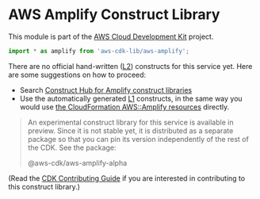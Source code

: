 # AWS Amplify Construct Library


This module is part of the [AWS Cloud Development Kit](https://github.com/aws/aws-cdk) project.

```ts nofixture
import * as amplify from 'aws-cdk-lib/aws-amplify';
```

<!--BEGIN CFNONLY DISCLAIMER-->

There are no official hand-written ([L2](https://docs.aws.amazon.com/cdk/latest/guide/constructs.html#constructs_lib)) constructs for this service yet. Here are some suggestions on how to proceed:

- Search [Construct Hub for Amplify construct libraries](https://constructs.dev/search?q=amplify)
- Use the automatically generated [L1](https://docs.aws.amazon.com/cdk/latest/guide/constructs.html#constructs_l1_using) constructs, in the same way you would use [the CloudFormation AWS::Amplify resources](https://docs.aws.amazon.com/AWSCloudFormation/latest/UserGuide/AWS_Amplify.html) directly.


> An experimental construct library for this service is available in preview. Since it is not stable yet, it is distributed
> as a separate package so that you can pin its version independently of the rest of the CDK. See the package:
>
> <span class="package-reference">@aws-cdk/aws-amplify-alpha</span>

(Read the [CDK Contributing Guide](https://github.com/aws/aws-cdk/blob/master/CONTRIBUTING.md) if you are interested in contributing to this construct library.)

<!--END CFNONLY DISCLAIMER-->
